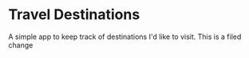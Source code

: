 # Travel Destinations

A simple app to keep track of destinations I'd like to visit.
This is a filed change 
